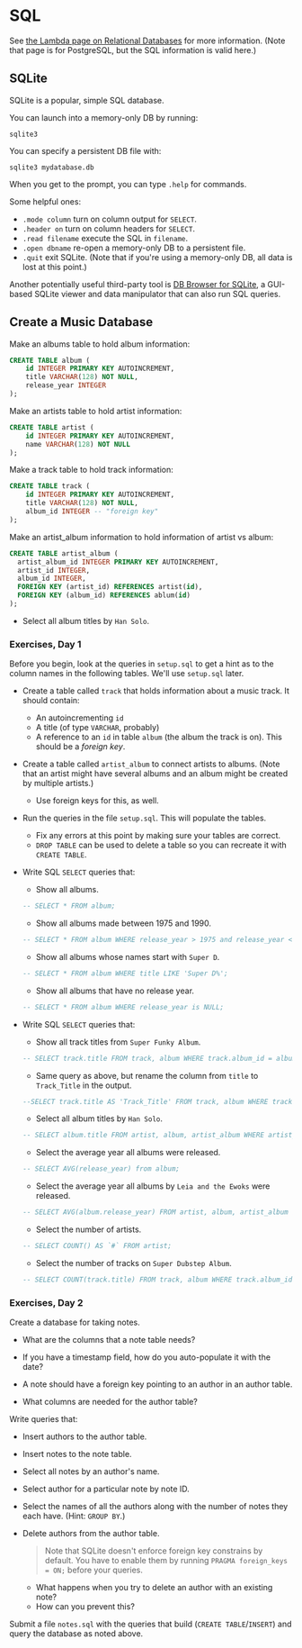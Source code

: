 # SQL

See [the Lambda page on Relational
Databases](https://github.com/LambdaSchool/Relational-Databases) for more
information. (Note that page is for PostgreSQL, but the SQL information is valid
here.)

## SQLite

SQLite is a popular, simple SQL database.

You can launch into a memory-only DB by running:

```
sqlite3
```

You can specify a persistent DB file with:

```
sqlite3 mydatabase.db
```

When you get to the prompt, you can type `.help` for commands.

Some helpful ones:

* `.mode column` turn on column output for `SELECT`.
* `.header on` turn on column headers for `SELECT`.
* `.read filename` execute the SQL in `filename`.
* `.open dbname` re-open a memory-only DB to a persistent file.
* `.quit` exit SQLite. (Note that if you're using a memory-only DB, all
  data is lost at this point.)

Another potentially useful third-party tool is [DB Browser for
SQLite](https://sqlitebrowser.org/), a GUI-based SQLite viewer and data
manipulator that can also run SQL queries.


## Create a Music Database

Make an albums table to hold album information:

```sql
CREATE TABLE album (
    id INTEGER PRIMARY KEY AUTOINCREMENT,
    title VARCHAR(128) NOT NULL,
    release_year INTEGER
);
```

Make an artists table to hold artist information:

```sql
CREATE TABLE artist (
    id INTEGER PRIMARY KEY AUTOINCREMENT,
    name VARCHAR(128) NOT NULL
);
```

Make a track table to hold track information:

```sql
CREATE TABLE track (
    id INTEGER PRIMARY KEY AUTOINCREMENT,
    title VARCHAR(128) NOT NULL,
    album_id INTEGER -- "foreign key"
);
```

Make an artist_album information to hold information of artist vs album:

```sql
CREATE TABLE artist_album (
  artist_album_id INTEGER PRIMARY KEY AUTOINCREMENT,
  artist_id INTEGER,
  album_id INTEGER,
  FOREIGN KEY (artist_id) REFERENCES artist(id),
  FOREIGN KEY (album_id) REFERENCES ablum(id)
);
```


  * Select all album titles by `Han Solo`.

### Exercises, Day 1

Before you begin, look at the queries in `setup.sql` to get a hint as to the
column names in the following tables. We'll use `setup.sql` later.

* Create a table called `track` that holds information about a music track. It should contain:
  * An autoincrementing `id`
  * A title (of type `VARCHAR`, probably)
  * A reference to an `id` in table `album` (the album the track is on). This
    should be a _foreign key_.

* Create a table called `artist_album` to connect artists to albums. (Note that
  an artist might have several albums and an album might be created by multiple
  artists.)
  * Use foreign keys for this, as well.
 
* Run the queries in the file `setup.sql`. This will populate the tables.
  * Fix any errors at this point by making sure your tables are correct.
  * `DROP TABLE` can be used to delete a table so you can recreate it with
    `CREATE TABLE`.

* Write SQL `SELECT` queries that:
  * Show all albums.  

  ```sql
  -- SELECT * FROM album;
  ```

  * Show all albums made between 1975 and 1990. 

  ```sql
  -- SELECT * FROM album WHERE release_year > 1975 and release_year < 1990;
  ```

  * Show all albums whose names start with `Super D`. 

  ```sql
  -- SELECT * FROM album WHERE title LIKE 'Super D%';
  ```
  
  * Show all albums that have no release year. 

  ```sql
  -- SELECT * FROM album WHERE release_year is NULL;
  ```

* Write SQL `SELECT` queries that:
  * Show all track titles from `Super Funky Album`. 

  ```sql
  -- SELECT track.title FROM track, album WHERE track.album_id = album.id  AND album.title LIKE 'Super Funky Album';
  ```
  * Same query as above, but rename the column from `title` to `Track_Title` in
    the output. 

  ```sql
  --SELECT track.title AS 'Track_Title' FROM track, album WHERE track.album_id = album.id AND album.title LIKE 'Super Funky Album';
  ```

  * Select all album titles by `Han Solo`. 

  ```sql
  -- SELECT album.title FROM artist, album, artist_album WHERE artist_album.artist_id = artist.id AND artist_album.album_id = album.id AND artist.name = `Han Solo`;
  ```

  * Select the average year all albums were released. 

  ```sql
  -- SELECT AVG(release_year) from album;
  ```

  * Select the average year all albums by `Leia and the Ewoks` were released. 

  ```sql
  -- SELECT AVG(album.release_year) FROM artist, album, artist_album WHERE artist_album.artist_id = artist.id AND artist_album.album_id = album.id AND artist.name = `Leia and the Ewoks`;
  ```

  * Select the number of artists. 

  ```sql
  -- SELECT COUNT() AS `#` FROM artist;
  ```

  * Select the number of tracks on `Super Dubstep Album`.

  ```sql
  -- SELECT COUNT(track.title) FROM track, album WHERE track.album_id = album.id AND album.title = 'Super Dubstep Album';
  ```

### Exercises, Day 2

Create a database for taking notes.

* What are the columns that a note table needs?

* If you have a timestamp field, how do you auto-populate it with the date?

* A note should have a foreign key pointing to an author in an author table.

* What columns are needed for the author table?

Write queries that:

* Insert authors to the author table.

* Insert notes to the note table.

* Select all notes by an author's name.

* Select author for a particular note by note ID.

* Select the names of all the authors along with the number of notes they each have. (Hint: `GROUP BY`.)

* Delete authors from the author table.
  > Note that SQLite doesn't enforce foreign key constrains by default. You have
  > to enable them by running `PRAGMA foreign_keys = ON;` before your queries.
  
  * What happens when you try to delete an author with an existing note?
  * How can you prevent this?

Submit a file `notes.sql` with the queries that build (`CREATE TABLE`/`INSERT`)
and query the database as noted above.

